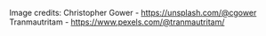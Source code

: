 Image credits:
Christopher Gower - https://unsplash.com/@cgower
Tranmautritam - https://www.pexels.com/@tranmautritam/